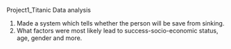 Project1_Titanic Data analysis
1. Made a system which tells whether the person will be save from sinking. 
2. What factors were most likely lead to success-socio-economic status, age, gender and more.
